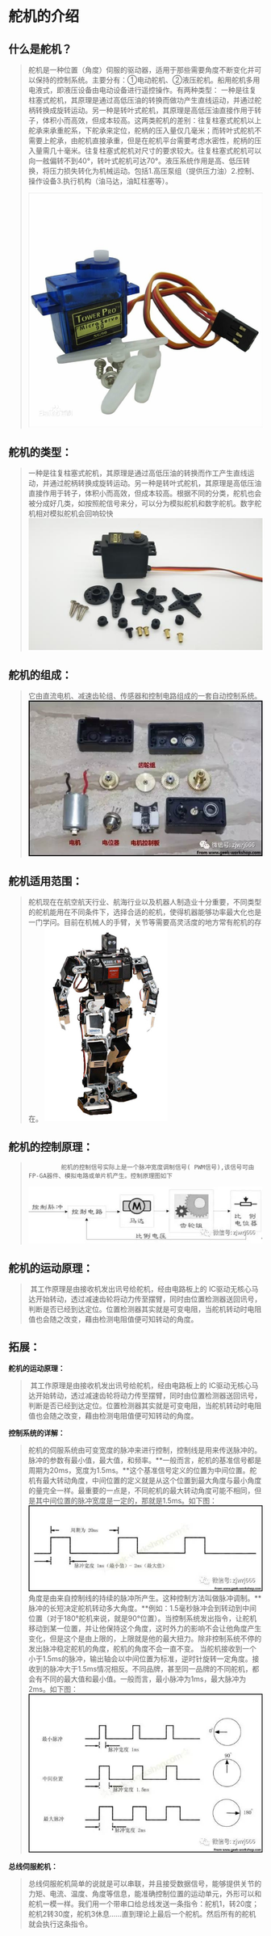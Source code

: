 # 舵机的介绍

## **什么是舵机？**

>​        舵机是一种位置（角度）伺服的驱动器，适用于那些需要角度不断变化并可以保持的控制系统。主要分有：①电动舵机、②液压舵机。船用舵机多用电液式，即液压设备由电动设备进行遥控操作。有两种类型： 一种是往复柱塞式舵机，其原理是通过高低压油的转换而做功产生直线运动，并通过舵柄转换成旋转运动。另一种是转叶式舵机，其原理是高低压油直接作用于转子，体积小而高效，但成本较高。这两类舵机的差别：往复柱塞式舵机以上舵承来承重舵系，下舵承来定位，舵柄的压入量仅几毫米；而转叶式舵机不需要上舵承，由舵机直接承重，但是在舵机平台需要考虑水密性，舵柄的压入量需几十毫米。往复柱塞式舵机对尺寸的要求较大。往复柱塞式舵机可以向一舷偏转不到40°，转叶式舵机可达70°。液压系统作用是高、低压转换，将压力损失转化为机械运动。包括1.高压泵组（提供压力油）2.控制、操作设备3.执行机构（油马达，油缸柱塞等）。
>
>![](/pic/ch7/7.6/1.png)
>

## 舵机的类型：

>​       一种是往复柱塞式舵机，其原理是通过高低压油的转换而作工产生直线运动，并通过舵柄转换成旋转运动。另一种是转叶式舵机，其原理是高低压油直接作用于转子，体积小而高效，但成本较高。根据不同的分类，舵机也会被分成好几类，如按照舵信号来分，可以分为模拟舵机和数字舵机。数字舵机相对模拟舵机会回响较快
>![](/pic/ch7/7.6/2.png)

## 舵机的组成：

>   它由直流电机、减速齿轮组、传感器和控制电路组成的一套自动控制系统。
>![](/pic/ch7/7.6/3.png)

## 舵机适用范围：
>    ​       舵机现在在航空航天行业、航海行业以及机器人制造业十分重要，不同类型的舵机能用在不同条件下，选择合适的舵机，使得机器能够功率最大化也是一门学问。目前在机械人的手臂，关节等需要高灵活度的地方常有舵机的存在。
>![](/pic/ch7/7.6/4.png)

## 舵机的控制原理：
>        ​      舵机的控制信号实际上是一个脉冲宽度调制信号( PWM信号),该信号可由FP-GA器件、模拟电路或单片机产生。控制原理图如下
>![](/pic/ch7/7.6/5.png)


## 舵机的运动原理：

>  ​        其工作原理是由接收机发出讯号给舵机，经由电路板上的 IC驱动无核心马达开始转动，透过减速齿轮将动力传至摆臂，同时由位置检测器送回讯号，判断是否已经到达定位。位置检测器其实就是可变电阻，当舵机转动时电阻值也会随之改变，藉由检测电阻值便可知转动的角度。

## 拓展：
**舵机的运动原理：**
>  ​        其工作原理是由接收机发出讯号给舵机，经由电路板上的 IC驱动无核心马达开始转动，透过减速齿轮将动力传至摆臂，同时由位置检测器送回讯号，判断是否已经到达定位。位置检测器其实就是可变电阻，当舵机转动时电阻值也会随之改变，藉由检测电阻值便可知转动的角度。

**控制系统的详解：**
>   ​        舵机的伺服系统由可变宽度的脉冲来进行控制，控制线是用来传送脉冲的。脉冲的参数有最小值，最大值，和频率。**一般而言，舵机的基准信号都是周期为20ms，宽度为1.5ms。**这个基准信号定义的位置为中间位置。舵机有最大转动角度，中间位置的定义就是从这个位置到最大角度与最小角度的量完全一样。最重要的一点是，不同舵机的最大转动角度可能不相同，但是其中间位置的脉冲宽度是一定的，那就是1.5ms。如下图：
>   ![](/pic/ch7/7.6/6.png)
>   角度是由来自控制线的持续的脉冲所产生。这种控制方法叫做脉冲调制。**脉冲的长短决定舵机转动多大角度。**例如：1.5毫秒脉冲会到转动到中间位置（对于180°舵机来说，就是90°位置）。当控制系统发出指令，让舵机移动到某一位置，并让他保持这个角度，这时外力的影响不会让他角度产生变化，但是这个是由上限的，上限就是他的最大扭力。除非控制系统不停的发出脉冲稳定舵机的角度，舵机的角度不会一直不变。
>   当舵机接收到一个小于1.5ms的脉冲，输出轴会以中间位置为标准，逆时针旋转一定角度。接收到的脉冲大于1.5ms情况相反。不同品牌，甚至同一品牌的不同舵机，都会有不同的最大值和最小值。一般而言，最小脉冲为1ms，最大脉冲为2ms。如下图：
>   ![](/pic/ch7/7.6/7.png)

**总线伺服舵机：**

>   ​        总线伺服舵机简单的说就是可以串联，并且接受数据信号，能够提供关节的力矩、电流、温度、角度等信息，能准确控制位置的运动单元，外形可以和舵机一模一样。我们用一个带串口给总线发送一条指令：舵机1，转20度；舵机2转30度，舵机3休息……直到理论上最后一个舵机。然后所有的舵机就会执行这条指令。